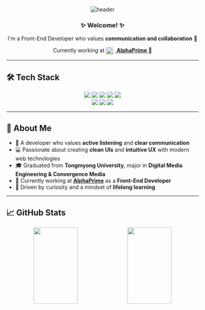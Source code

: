 <div align="center">

![header](https://capsule-render.vercel.app/api?type=waving&color=gradient&height=240&section=header&text=Harang's%20GitHub&fontSize=45&fontAlign=70&fontAlignY=40&animation=twinkling)
  
<h3>✨ Welcome! ✨</h3>
<p>I'm a Front-End Developer who values <strong>communication and collaboration</strong> 🤝</p>
<p>
  Currently working at 
  <a href="https://alphaprime.co.kr/" target="_blank">
    <img alt="AlphaPrime Logo" width="20" height="20" style="vertical-align:middle; margin-right:4px;" src="https://github.com/user-attachments/assets/c8461cda-3978-462b-bb59-84c24ecb2b15" />
    <strong>AlphaPrime</strong>
  </a> 🏢
</p>



</div>

---

## 🛠️ Tech Stack

<div align="center">
  <img src="https://img.shields.io/badge/JavaScript-F7DF1E?style=for-the-badge&logo=javascript&logoColor=black"/>
  <img src="https://img.shields.io/badge/TypeScript-3178C6?style=for-the-badge&logo=typescript&logoColor=white"/>
  <img src="https://img.shields.io/badge/React-61DAFB?style=for-the-badge&logo=react&logoColor=black"/>
  <img src="https://img.shields.io/badge/Next.js-000000?style=for-the-badge&logo=nextdotjs&logoColor=white"/>
  <img src="https://img.shields.io/badge/Vue.js-4FC08D?style=for-the-badge&logo=vuedotjs&logoColor=white"/>
  <br/>
  <img src="https://img.shields.io/badge/Git-F05032?style=for-the-badge&logo=git&logoColor=white"/>
  <img src="https://img.shields.io/badge/GitHub-181717?style=for-the-badge&logo=github&logoColor=white"/>
  <img src="https://img.shields.io/badge/Figma-F24E1E?style=for-the-badge&logo=figma&logoColor=white"/>

</div>

---

## 📌 About Me

- 💬 A developer who values **active listening** and **clear communication**
- 💻 Passionate about creating **clean UIs** and **intuitive UX** with modern web technologies
- 🎓 Graduated from **Tongmyong University**, major in **Digital Media Engineering & Convergence Media**
- 🏢 Currently working at [**AlphaPrime**](https://alphaprime.co.kr/) as a **Front-End Developer**
- 🧠 Driven by curiosity and a mindset of **lifelong learning**

---

## 📈 GitHub Stats

<div align="center">
  
  <img src="https://github-readme-stats.vercel.app/api?username=Harang-Dev&show_icons=true&theme=tokyonight" width="48%" height="200px"/>
  <img src="https://github-readme-stats.vercel.app/api/top-langs/?username=Harang-Dev&layout=compact&theme=tokyonight" width="48%" height="200px" />

</div>
